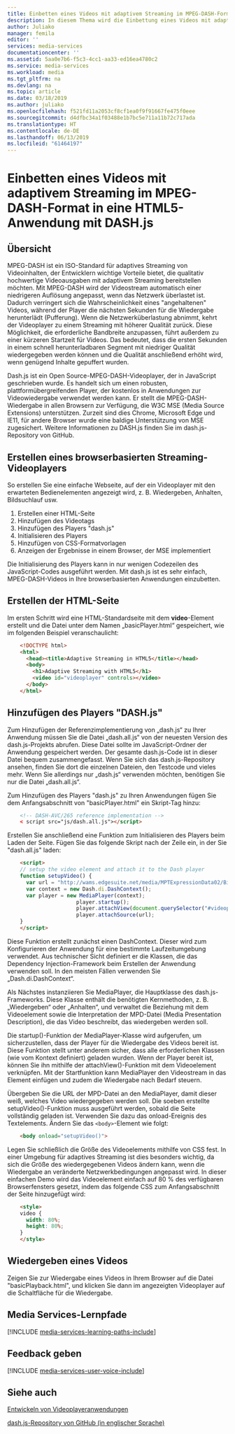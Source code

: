 ```yaml
---
title: Einbetten eines Videos mit adaptivem Streaming im MPEG-DASH-Format in eine HTML5-Anwendung mit DASH.js | Microsoft-Dokumentation
description: In diesem Thema wird die Einbettung eines Videos mit adaptivem Streaming im MPEG-DASH-Format mithilfe von DASH.js in eine HTML5-Anwendung erläutert.
author: Juliako
manager: femila
editor: ''
services: media-services
documentationcenter: ''
ms.assetid: 5aa0e7b6-f5c3-4cc1-aa33-ed16ea4780c2
ms.service: media-services
ms.workload: media
ms.tgt_pltfrm: na
ms.devlang: na
ms.topic: article
ms.date: 03/18/2019
ms.author: juliako
ms.openlocfilehash: f521fd11a2053cf8cf1ea0f9f91667fe475f0eee
ms.sourcegitcommit: d4dfbc34a1f03488e1b7bc5e711a11b72c717ada
ms.translationtype: HT
ms.contentlocale: de-DE
ms.lasthandoff: 06/13/2019
ms.locfileid: "61464197"
---
```

# <a name="embedding-an-mpeg-dash-adaptive-streaming-video-in-an-html5-application-with-dashjs"></a>Einbetten eines Videos mit adaptivem Streaming im MPEG-DASH-Format in eine HTML5-Anwendung mit DASH.js  

## <a name="overview"></a>Übersicht
MPEG-DASH ist ein ISO-Standard für adaptives Streaming von Videoinhalten, der Entwicklern wichtige Vorteile bietet, die qualitativ hochwertige Videoausgaben mit adaptivem Streaming bereitstellen möchten. Mit MPEG-DASH wird der Videostream automatisch einer niedrigeren Auflösung angepasst, wenn das Netzwerk überlastet ist. Dadurch verringert sich die Wahrscheinlichkeit eines "angehaltenen" Videos, während der Player die nächsten Sekunden für die Wiedergabe herunterlädt (Pufferung). Wenn die Netzwerküberlastung abnimmt, kehrt der Videoplayer zu einem Streaming mit höherer Qualität zurück. Diese Möglichkeit, die erforderliche Bandbreite anzupassen, führt außerdem zu einer kürzeren Startzeit für Videos. Das bedeutet, dass die ersten Sekunden in einem schnell herunterladbaren Segment mit niedriger Qualität wiedergegeben werden können und die Qualität anschließend erhöht wird, wenn genügend Inhalte gepuffert wurden.

Dash.js ist ein Open Source-MPEG-DASH-Videoplayer, der in JavaScript geschrieben wurde. Es handelt sich um einen robusten, plattformübergreifenden Player, der kostenlos in Anwendungen zur Videowiedergabe verwendet werden kann. Er stellt die MPEG-DASH-Wiedergabe in allen Browsern zur Verfügung, die W3C MSE (Media Source Extensions) unterstützen. Zurzeit sind dies Chrome, Microsoft Edge und IE11, für andere Browser wurde eine baldige Unterstützung von MSE zugesichert. Weitere Informationen zu DASH.js finden Sie im dash.js-Repository von GitHub.

## <a name="creating-a-browser-based-streaming-video-player"></a>Erstellen eines browserbasierten Streaming-Videoplayers
So erstellen Sie eine einfache Webseite, auf der ein Videoplayer mit den erwarteten Bedienelementen angezeigt wird, z. B. Wiedergeben, Anhalten, Bildsuchlauf usw.

1. Erstellen einer HTML-Seite
2. Hinzufügen des Videotags
3. Hinzufügen des Players "dash.js"
4. Initialisieren des Players
5. Hinzufügen von CSS-Formatvorlagen
6. Anzeigen der Ergebnisse in einem Browser, der MSE implementiert

Die Initialisierung des Players kann in nur wenigen Codezeilen des JavaScript-Codes ausgeführt werden. Mit dash.js ist es sehr einfach, MPEG-DASH-Videos in Ihre browserbasierten Anwendungen einzubetten.

## <a name="creating-the-html-page"></a>Erstellen der HTML-Seite
Im ersten Schritt wird eine HTML-Standardseite mit dem **video**-Element erstellt und die Datei unter dem Namen „basicPlayer.html“ gespeichert, wie im folgenden Beispiel veranschaulicht:

```html
    <!DOCTYPE html>
    <html>
      <head><title>Adaptive Streaming in HTML5</title></head>
      <body>
        <h1>Adaptive Streaming with HTML5</h1>
        <video id="videoplayer" controls></video>
      </body>
    </html>
```

## <a name="adding-the-dashjs-player"></a>Hinzufügen des Players "DASH.js"
Zum Hinzufügen der Referenzimplementierung von „dash.js“ zu Ihrer Anwendung müssen Sie die Datei „dash.all.js“ von der neuesten Version des dash.js-Projekts abrufen. Diese Datei sollte im JavaScript-Ordner der Anwendung gespeichert werden. Der gesamte dash.js-Code ist in dieser Datei bequem zusammengefasst. Wenn Sie sich das dash.js-Repository ansehen, finden Sie dort die einzelnen Dateien, den Testcode und vieles mehr. Wenn Sie allerdings nur „dash.js“ verwenden möchten, benötigen Sie nur die Datei „dash.all.js“.

Zum Hinzufügen des Players "dash.js" zu Ihren Anwendungen fügen Sie dem Anfangsabschnitt von "basicPlayer.html" ein Skript-Tag hinzu:

```html
    <!-- DASH-AVC/265 reference implementation -->
    < script src="js/dash.all.js"></script>
```

Erstellen Sie anschließend eine Funktion zum Initialisieren des Players beim Laden der Seite. Fügen Sie das folgende Skript nach der Zeile ein, in der Sie "dash.all.js" laden:

```html
    <script>
    // setup the video element and attach it to the Dash player
    function setupVideo() {
      var url = "http://wams.edgesuite.net/media/MPTExpressionData02/BigBuckBunny_1080p24_IYUV_2ch.ism/manifest(format=mpd-time-csf)";
      var context = new Dash.di.DashContext();
      var player = new MediaPlayer(context);
                      player.startup();
                      player.attachView(document.querySelector("#videoplayer"));
                      player.attachSource(url);
    }
    </script>
```

Diese Funktion erstellt zunächst einen DashContext. Dieser wird zum Konfigurieren der Anwendung für eine bestimmte Laufzeitumgebung verwendet. Aus technischer Sicht definiert er die Klassen, die das Dependency Injection-Framework beim Erstellen der Anwendung verwenden soll. In den meisten Fällen verwenden Sie „Dash.di.DashContext“.

Als Nächstes instanziieren Sie MediaPlayer, die Hauptklasse des dash.js-Frameworks. Diese Klasse enthält die benötigten Kernmethoden, z. B. „Wiedergeben“ oder „Anhalten“, und verwaltet die Beziehung mit dem Videoelement sowie die Interpretation der MPD-Datei (Media Presentation Description), die das Video beschreibt, das wiedergeben werden soll.

Die startup()-Funktion der MediaPlayer-Klasse wird aufgerufen, um sicherzustellen, dass der Player für die Wiedergabe des Videos bereit ist. Diese Funktion stellt unter anderem sicher, dass alle erforderlichen Klassen (wie vom Kontext definiert) geladen wurden. Wenn der Player bereit ist, können Sie ihn mithilfe der attachView()-Funktion mit dem Videoelement verknüpfen. Mit der Startfunktion kann MediaPlayer den Videostream in das Element einfügen und zudem die Wiedergabe nach Bedarf steuern.

Übergeben Sie die URL der MPD-Datei an den MediaPlayer, damit dieser weiß, welches Video wiedergegeben werden soll. Die soeben erstellte setupVideo()-Funktion muss ausgeführt werden, sobald die Seite vollständig geladen ist. Verwenden Sie dazu das onload-Ereignis des Textelements. Ändern Sie das `<body>`-Element wie folgt:

```html
    <body onload="setupVideo()">
```

Legen Sie schließlich die Größe des Videoelements mithilfe von CSS fest. In einer Umgebung für adaptives Streaming ist dies besonders wichtig, da sich die Größe des wiedergegebenen Videos ändern kann, wenn die Wiedergabe an veränderte Netzwerkbedingungen angepasst wird. In dieser einfachen Demo wird das Videoelement einfach auf 80 % des verfügbaren Browserfensters gesetzt, indem das folgende CSS zum Anfangsabschnitt der Seite hinzugefügt wird:

```html
    <style>
    video {
      width: 80%;
      height: 80%;
    }
    </style>
```

## <a name="playing-a-video"></a>Wiedergeben eines Videos
Zeigen Sie zur Wiedergabe eines Videos in Ihrem Browser auf die Datei "basicPlayback.html", und klicken Sie dann im angezeigten Videoplayer auf die Schaltfläche für die Wiedergabe.

## <a name="media-services-learning-paths"></a>Media Services-Lernpfade
[!INCLUDE [media-services-learning-paths-include](../../../includes/media-services-learning-paths-include.md)]

## <a name="provide-feedback"></a>Feedback geben
[!INCLUDE [media-services-user-voice-include](../../../includes/media-services-user-voice-include.md)]

## <a name="see-also"></a>Siehe auch
[Entwickeln von Videoplayeranwendungen](media-services-develop-video-players.md)

[dash.js-Repository von GitHub (in englischer Sprache)](https://github.com/Dash-Industry-Forum/dash.js) 

